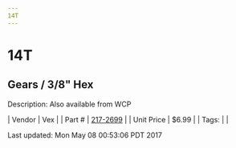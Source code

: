```yaml
---
14T
---
```


# 14T
## Gears / 3/8" Hex
Description: 	Also available from WCP 

| Vendor | Vex | 
| Part # | [217-2699](http://www.vexrobotics.com/vexpro/motion/vexpro-gears/3-8-hex-bore.html) | 
| Unit Price | $6.99 | 
| Tags: |  | 

Last updated: Mon May 08 00:53:06 PDT 2017